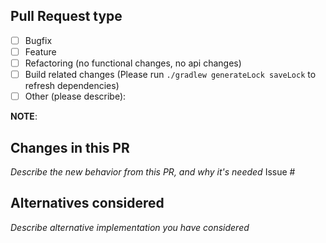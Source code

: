 Pull Request type
----
- [ ] Bugfix
- [ ] Feature
- [ ] Refactoring (no functional changes, no api changes)
- [ ] Build related changes (Please run `./gradlew generateLock saveLock` to refresh dependencies)
- [ ] Other (please describe):

**NOTE**:

Changes in this PR
----

_Describe the new behavior from this PR, and why it's needed_
Issue #

Alternatives considered
----

_Describe alternative implementation you have considered_


<!--
# Instructions

1. Pick a meaningful and result oriented title for your pull request. (Use sentence case, don't include any words indicating the way you achived this result, we just want the result. Keep it short < 70 characters)
  - Prefix the title with an emoji to categorize what is being done. (Copy-paste the emoji from the list below.)
  - Assign the appropriate label(s) to the pull request. (Use one of the labels from the list below.)

2. Enter a succinct description that says why the PR is necessary, and what it does.
  - Implement aspect X
  - Leave out feature Y because of A
  - Improve performance by B
  - Improve accessibility by C

3. Provide clear testing instructions that include any pertinent information, i.e. seat, roles, etc.
4. Include screenshots of your changes if they impact the UI (Before & After).
5. Update the preview link with your pull request number.
6. Include any JIRA tickets, design documents, GitHub issues, or other related items to the bottom of the PR.

# Available labels
UI
API
Evaluation Server
OLAP

# Emojis for categorizing pull requests

✨ New feature or functionality
🐛 Bugfix
🔥 P0 fix
✅ Tests
🚀 Performance improvements
🖍 CSS / Styling
📖 Documentation
🏗 Infrastructure / Tooling / Builds / CI
↩️ Reverting a previous change
🧹 Refactoring / Housekeeping
🔧 Package Upgrades / Maintenance
🗑️ Deleting code

-->